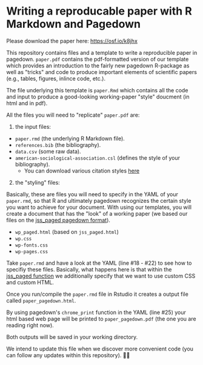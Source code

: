 # Writing a reproducable paper with R Markdown and Pagedown
Please download the paper here: https://osf.io/k8jhx

This repository contains files and a template to write a reproducible paper in pagedown. `paper.pdf` contains the pdf-formatted version of our template which provides an introduction to the fairly new pagedown R-package as well as "tricks" and code to produce important elements of scientific papers (e.g., tables, figures, inlince code, etc.).
 
The file underlying this template is `paper.Rmd` which contains all the code and input to produce a good-looking working-paper "style" doucment (in html and in pdf).

All the files you will need to "replicate" `paper.pdf` are:

1. the input files:

* `paper.rmd` (the underlying R Markdown file).
* `references.bib` (the bibliography).
* `data.csv` (some raw data).
* `american-sociological-association.csl` (defines the style of your bibliography). 
  * You can download various citation styles [here](https://github.com/citation-style-language/styles)

2. the "styling" files:

Basically, these are files you will need to specify in the YAML of your `paper.rmd`, so that R and ultimately pagedown recognizes the certain style you want to achieve for your document. With using our templates, you will create a document that has the "look" of a working paper (we based our files on the [jss_paged pagedown format](https://github.com/rstudio/pagedown#journal-of-statistical-software-article-pagedownjss_paged)). 

* `wp_paged.html` (based on `jss_paged.html`)
* `wp.css`
* `wp-fonts.css`
* `wp-pages.css`

Take `paper.rmd` and have a look at the YAML (line \#18 - \#22) to see how to specifiy these files.
Basically, what happens here is that within the [jss_paged function](https://rdrr.io/cran/pagedown/man/jss_paged.html) we additionally specify that we want to use custom CSS and custom HTML.

Once you run/compile the `paper.rmd` file in Rstudio it creates a output file called `paper_pagedown.html`.

By using pagedown's `chrome_print` function in the YAML (line \#25) your html based web page will be printed to `paper_pagedown.pdf` (the one you are reading right now).

Both outputs will be saved in your working directory.



We intend to update this file when we discover more convenient code (you can follow any updates within this repository). 🕵️‍♀️

 
